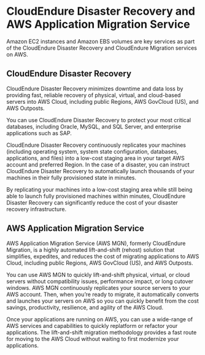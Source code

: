 # CloudEndure Disaster Recovery and AWS Application Migration Service

Amazon EC2 instances and Amazon EBS volumes are key services as part of the CloudEndure Disaster Recovery and CloudEndure Migration services on AWS.

## CloudEndure Disaster Recovery

CloudEndure Disaster Recovery minimizes downtime and data loss by providing fast, reliable recovery of physical, virtual, and cloud-based servers into AWS Cloud, including public Regions, AWS GovCloud (US), and AWS Outposts.

You can use CloudEndure Disaster Recovery to protect your most critical databases, including Oracle, MySQL, and SQL Server, and enterprise applications such as SAP.

CloudEndure Disaster Recovery continuously replicates your machines (including operating system, system state configuration, databases, applications, and files) into a low-cost staging area in your target AWS account and preferred Region. In the case of a disaster, you can instruct CloudEndure Disaster Recovery to automatically launch thousands of your machines in their fully provisioned state in minutes.

By replicating your machines into a low-cost staging area while still being able to launch fully provisioned machines within minutes, CloudEndure Disaster Recovery can significantly reduce the cost of your disaster recovery infrastructure.

## AWS Application Migration Service

AWS Application Migration Service (AWS MGN), formerly CloudEndure Migration, is a highly automated lift-and-shift (rehost) solution that simplifies, expedites, and reduces the cost of migrating applications to AWS Cloud, including public Regions, AWS GovCloud (US), and AWS Outposts.

You can use AWS MGN to quickly lift-and-shift physical, virtual, or cloud servers without compatibility issues, performance impact, or long cutover windows. AWS MGN continuously replicates your source servers to your AWS account. Then, when you’re ready to migrate, it automatically converts and launches your servers on AWS so you can quickly benefit from the cost savings, productivity, resilience, and agility of the AWS Cloud.

Once your applications are running on AWS, you can use a wide-range of AWS services  and capabilities to quickly replatform or refactor your applications. The lift-and-shift migration methodology provides a fast route for moving to the AWS Cloud without waiting to first modernize your applications.
